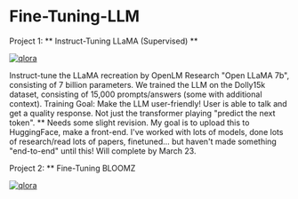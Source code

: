 # Fine-Tuning-LLM

Project 1: ** Instruct-Tuning LLaMA (Supervised) **

<a href="https://github.com/artidoro/qlora">
  <img src="[https://shields.io/badge/LinkedIn-blue?logo=linkedin&style=for-the-badge](https://opengraph.githubassets.com/ae28b412dd5e59ffe956b15aadc71b1c3073c052e4fc022cdea9124ad8dfd0d9/artidoro/qlora)https://opengraph.githubassets.com/ae28b412dd5e59ffe956b15aadc71b1c3073c052e4fc022cdea9124ad8dfd0d9/artidoro/qlora" alt="qlora"/>
</a>

Instruct-tune the LLaMA recreation by OpenLM Research "Open LLaMA 7b", consisting of 7 billion parameters.
We trained the LLM on the Dolly15k dataset, consisting of 15,000 prompts/answers (some with additional context). 
Training Goal: Make the LLM user-friendly! User is able to talk and get a quality response. Not just the transformer playing "predict the next token".
** Needs some slight revision. My goal is to upload this to HuggingFace, make a front-end. I've worked with lots of models, done lots of research/read lots of papers, finetuned... but haven't made something "end-to-end" until this! Will complete by March 23.

Project 2: ** Fine-Tuning BLOOMZ

<a href="https://github.com/artidoro/qlora">
  <img src="[https://shields.io/badge/LinkedIn-blue?logo=linkedin&style=for-the-badge](https://opengraph.githubassets.com/ae28b412dd5e59ffe956b15aadc71b1c3073c052e4fc022cdea9124ad8dfd0d9/artidoro/qlora)https://opengraph.githubassets.com/ae28b412dd5e59ffe956b15aadc71b1c3073c052e4fc022cdea9124ad8dfd0d9/artidoro/qlora" alt="qlora"/>
</a>
